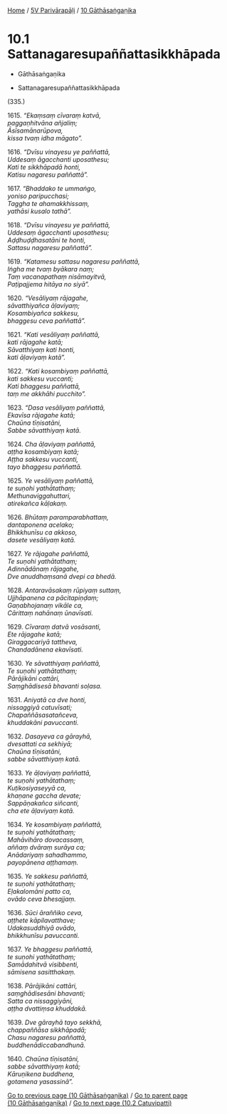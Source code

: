 
[Home](/) / [5V Parivārapāḷi](../../5V.md) / [10 Gāthāsaṅgaṇika](../10.md)

# 10.1 Sattanagaresupaññattasikkhāpada

* Gāthāsaṅgaṇika

* Sattanagaresupaññattasikkhāpada

(335.)

1615\. _“Ekaṃsaṃ cīvaraṃ katvā,_  
_paggaṇhitvāna añjaliṃ;_  
_Āsīsamānarūpova,_  
_kissa tvaṃ idha māgato”._  


1616\. _“Dvīsu vinayesu ye paññattā,_  
_Uddesaṃ āgacchanti uposathesu;_  
_Kati te sikkhāpadā honti,_  
_Katisu nagaresu paññattā”._  


1617\. _“Bhaddako te ummaṅgo,_  
_yoniso paripucchasi;_  
_Taggha te ahamakkhissaṃ,_  
_yathāsi kusalo tathā”._  


1618\. _“Dvīsu vinayesu ye paññattā,_  
_Uddesaṃ āgacchanti uposathesu;_  
_Aḍḍhuḍḍhasatāni te honti,_  
_Sattasu nagaresu paññattā”._  


1619\. _“Katamesu sattasu nagaresu paññattā,_  
_Iṅgha me tvaṃ byākara naṃ;_  
_Taṃ vacanapathaṃ nisāmayitvā,_  
_Paṭipajjema hitāya no siyā”._  


1620\. _“Vesāliyaṃ rājagahe,_  
_sāvatthiyañca āḷaviyaṃ;_  
_Kosambiyañca sakkesu,_  
_bhaggesu ceva paññattā”._  


1621\. _“Kati vesāliyaṃ paññattā,_  
_kati rājagahe katā;_  
_Sāvatthiyaṃ kati honti,_  
_kati āḷaviyaṃ katā”._  


1622\. _“Kati kosambiyaṃ paññattā,_  
_kati sakkesu vuccanti;_  
_Kati bhaggesu paññattā,_  
_taṃ me akkhāhi pucchito”._  


1623\. _“Dasa vesāliyaṃ paññattā,_  
_Ekavīsa rājagahe katā;_  
_Chaūna tīṇisatāni,_  
_Sabbe sāvatthiyaṃ katā._  


1624\. _Cha āḷaviyaṃ paññattā,_  
_aṭṭha kosambiyaṃ katā;_  
_Aṭṭha sakkesu vuccanti,_  
_tayo bhaggesu paññattā._  


1625\. _Ye vesāliyaṃ paññattā,_  
_te suṇohi yathātathaṃ;_  
_Methunaviggahuttari,_  
_atirekañca kāḷakaṃ._  


1626\. _Bhūtaṃ paramparabhattaṃ,_  
_dantaponena acelako;_  
_Bhikkhunīsu ca akkoso,_  
_dasete vesāliyaṃ katā._  


1627\. _Ye rājagahe paññattā,_  
_Te suṇohi yathātathaṃ;_  
_Adinnādānaṃ rājagahe,_  
_Dve anuddhaṃsanā dvepi ca bhedā._  


1628\. _Antaravāsakaṃ rūpiyaṃ suttaṃ,_  
_Ujjhāpanena ca pācitapiṇḍaṃ;_  
_Gaṇabhojanaṃ vikāle ca,_  
_Cārittaṃ nahānaṃ ūnavīsati._  


1629\. _Cīvaraṃ datvā vosāsanti,_  
_Ete rājagahe katā;_  
_Giraggacariyā tattheva,_  
_Chandadānena ekavīsati._  


1630\. _Ye sāvatthiyaṃ paññattā,_  
_Te suṇohi yathātathaṃ;_  
_Pārājikāni cattāri,_  
_Saṃghādisesā bhavanti soḷasa._  


1631\. _Aniyatā ca dve honti,_  
_nissaggiyā catuvīsati;_  
_Chapaññāsasatañceva,_  
_khuddakāni pavuccanti._  


1632\. _Dasayeva ca gārayhā,_  
_dvesattati ca sekhiyā;_  
_Chaūna tīṇisatāni,_  
_sabbe sāvatthiyaṃ katā._  


1633\. _Ye āḷaviyaṃ paññattā,_  
_te suṇohi yathātathaṃ;_  
_Kuṭikosiyaseyyā ca,_  
_khaṇane gaccha devate;_  
_Sappāṇakañca siñcanti,_  
_cha ete āḷaviyaṃ katā._  


1634\. _Ye kosambiyaṃ paññattā,_  
_te suṇohi yathātathaṃ;_  
_Mahāvihāro dovacassaṃ,_  
_aññaṃ dvāraṃ surāya ca;_  
_Anādariyaṃ sahadhammo,_  
_payopānena aṭṭhamaṃ._  


1635\. _Ye sakkesu paññattā,_  
_te suṇohi yathātathaṃ;_  
_Eḷakalomāni patto ca,_  
_ovādo ceva bhesajjaṃ._  


1636\. _Sūci āraññiko ceva,_  
_aṭṭhete kāpilavatthave;_  
_Udakasuddhiyā ovādo,_  
_bhikkhunīsu pavuccanti._  


1637\. _Ye bhaggesu paññattā,_  
_te suṇohi yathātathaṃ;_  
_Samādahitvā visibbenti,_  
_sāmisena sasitthakaṃ._  


1638\. _Pārājikāni cattāri,_  
_saṃghādisesāni bhavanti;_  
_Satta ca nissaggiyāni,_  
_aṭṭha dvattiṃsa khuddakā._  


1639\. _Dve gārayhā tayo sekkhā,_  
_chappaññāsa sikkhāpadā;_  
_Chasu nagaresu paññattā,_  
_buddhenādiccabandhunā._  


1640\. _Chaūna tīṇisatāni,_  
_sabbe sāvatthiyaṃ katā;_  
_Kāruṇikena buddhena,_  
_gotamena yasassinā”._  


[Go to previous page (10 Gāthāsaṅgaṇika)](../10.md) / [Go to parent page (10 Gāthāsaṅgaṇika)](../10.md) / [Go to next page (10.2 Catuvipatti)](10.2.md)


